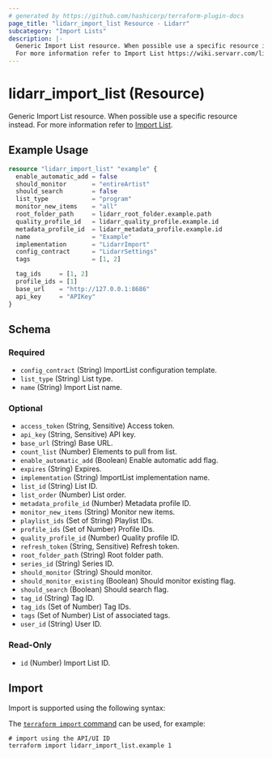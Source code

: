 ```yaml
---
# generated by https://github.com/hashicorp/terraform-plugin-docs
page_title: "lidarr_import_list Resource - Lidarr"
subcategory: "Import Lists"
description: |-
  Generic Import List resource. When possible use a specific resource instead.
  For more information refer to Import List https://wiki.servarr.com/lidarr/settings#import-lists.
---
```


# lidarr_import_list (Resource)

<!-- subcategory:Import Lists -->
Generic Import List resource. When possible use a specific resource instead.
For more information refer to [Import List](https://wiki.servarr.com/lidarr/settings#import-lists).

## Example Usage

```terraform
resource "lidarr_import_list" "example" {
  enable_automatic_add = false
  should_monitor       = "entireArtist"
  should_search        = false
  list_type            = "program"
  monitor_new_items    = "all"
  root_folder_path     = lidarr_root_folder.example.path
  quality_profile_id   = lidarr_quality_profile.example.id
  metadata_profile_id  = lidarr_metadata_profile.example.id
  name                 = "Example"
  implementation       = "LidarrImport"
  config_contract      = "LidarrSettings"
  tags                 = [1, 2]

  tag_ids     = [1, 2]
  profile_ids = [1]
  base_url    = "http://127.0.0.1:8686"
  api_key     = "APIKey"
}
```

<!-- schema generated by tfplugindocs -->
## Schema

### Required

- `config_contract` (String) ImportList configuration template.
- `list_type` (String) List type.
- `name` (String) Import List name.

### Optional

- `access_token` (String, Sensitive) Access token.
- `api_key` (String, Sensitive) API key.
- `base_url` (String) Base URL.
- `count_list` (Number) Elements to pull from list.
- `enable_automatic_add` (Boolean) Enable automatic add flag.
- `expires` (String) Expires.
- `implementation` (String) ImportList implementation name.
- `list_id` (String) List ID.
- `list_order` (Number) List order.
- `metadata_profile_id` (Number) Metadata profile ID.
- `monitor_new_items` (String) Monitor new items.
- `playlist_ids` (Set of String) Playlist IDs.
- `profile_ids` (Set of Number) Profile IDs.
- `quality_profile_id` (Number) Quality profile ID.
- `refresh_token` (String, Sensitive) Refresh token.
- `root_folder_path` (String) Root folder path.
- `series_id` (String) Series ID.
- `should_monitor` (String) Should monitor.
- `should_monitor_existing` (Boolean) Should monitor existing flag.
- `should_search` (Boolean) Should search flag.
- `tag_id` (String) Tag ID.
- `tag_ids` (Set of Number) Tag IDs.
- `tags` (Set of Number) List of associated tags.
- `user_id` (String) User ID.

### Read-Only

- `id` (Number) Import List ID.

## Import

Import is supported using the following syntax:

The [`terraform import` command](https://developer.hashicorp.com/terraform/cli/commands/import) can be used, for example:

```shell
# import using the API/UI ID
terraform import lidarr_import_list.example 1
```

